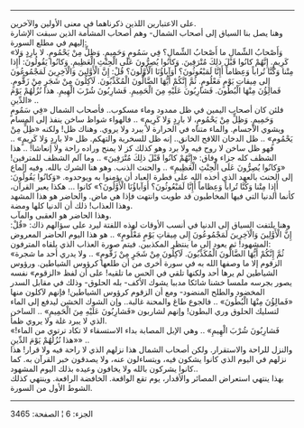 ------------------------------------------------------------------------

على الاعتبارين اللذين ذكرناهما في معنى الأولين والآخرين.  
وهنا يصل بنا السياق إلى أصحاب الشمال- وهم أصحاب المشأمة الذين سبقت
الإشارة إليهم في مطلع السورة:  
«وَأَصْحابُ الشِّمالِ ما أَصْحابُ الشِّمالِ؟ فِي سَمُومٍ وَحَمِيمٍ. وَظِلٍّ مِنْ يَحْمُومٍ. لا بارِدٍ وَلا
كَرِيمٍ. إِنَّهُمْ كانُوا قَبْلَ ذلِكَ مُتْرَفِينَ. وَكانُوا يُصِرُّونَ عَلَى الْحِنْثِ الْعَظِيمِ. وَكانُوا
يَقُولُونَ: أَإِذا مِتْنا وَكُنَّا تُراباً وَعِظاماً أَإِنَّا لَمَبْعُوثُونَ؟ أَوَآباؤُنَا الْأَوَّلُونَ؟ قُلْ:
إِنَّ الْأَوَّلِينَ وَالْآخِرِينَ لَمَجْمُوعُونَ إِلى مِيقاتِ يَوْمٍ مَعْلُومٍ. ثُمَّ إِنَّكُمْ أَيُّهَا الضَّالُّونَ
الْمُكَذِّبُونَ. لَآكِلُونَ مِنْ شَجَرٍ مِنْ زَقُّومٍ. فَمالِؤُنَ مِنْهَا الْبُطُونَ. فَشارِبُونَ عَلَيْهِ مِنَ
الْحَمِيمِ. فَشارِبُونَ شُرْبَ الْهِيمِ. هذا نُزُلُهُمْ يَوْمَ الدِّينِ» ..  
فلئن كان أصحاب اليمين في ظل ممدود وماء مسكوب.. فأصحاب الشمال «فِي سَمُومٍ
وَحَمِيمٍ. وَظِلٍّ مِنْ يَحْمُومٍ، لا بارِدٍ وَلا كَرِيمٍ» .. فالهواء شواظ ساخن ينفذ إلى
المسام ويشوي الأجسام. والماء متناه في الحرارة لا يبرد ولا يروي. وهناك
ظل! ولكنه «ظِلٍّ مِنْ يَحْمُومٍ» .. ظل الدخان اللافح الخانق.. إنه ظل للسخرية
والتهكم. ظل «لا بارِدٍ وَلا كَرِيمٍ» .. فهو ظل ساخن لا روح فيه ولا برد وهو
كذلك كز لا يمنح وراده راحة ولا إنعاشا! .. هذا الشظف كله جزاء وفاق: «إِنَّهُمْ
كانُوا قَبْلَ ذلِكَ مُتْرَفِينَ» .. وما آلم الشظف للمترفين! «وَكانُوا يُصِرُّونَ عَلَى الْحِنْثِ
الْعَظِيمِ» .. والحنث الذنب. وهو هنا الشرك بالله. وفيه إلماع إلى الحنث
بالعهد الذي أخذه الله على فطرة العباد أن يؤمنوا به ويوحدوه. «وَكانُوا
يَقُولُونَ: أَإِذا مِتْنا وَكُنَّا تُراباً وَعِظاماً أَإِنَّا لَمَبْعُوثُونَ؟ أَوَآباؤُنَا الْأَوَّلُونَ؟»
كانوا ... هكذا يعبر القرآن، كأنما الدنيا التي فيها المخاطبون قد طويت
وانتهت فإذا هي ماض. والحاضر هو هذا المشهد وهذا العذاب! ذلك أن الدنيا
كلها ومضة.  
وهذا الحاضر هو العقبى والمآب.  
وهنا يلتفت السياق إلى الدنيا في أنسب الأوقات لهذه اللفتة ليرد على سؤالهم
ذاك: «قُلْ: إِنَّ الْأَوَّلِينَ وَالْآخِرِينَ لَمَجْمُوعُونَ إِلى مِيقاتِ يَوْمٍ مَعْلُومٍ» .. هو هذا
اليوم الحاضر المعروض المشهود! ثم يعود إلى ما ينتظر المكذبين. فيتم صورة
العذاب الذي يلقاه المترفون:  
«ثُمَّ إِنَّكُمْ أَيُّهَا الضَّالُّونَ الْمُكَذِّبُونَ. لَآكِلُونَ مِنْ شَجَرٍ مِنْ زَقُّومٍ» .. ولا يدري أحد
ما شجرة الزقوم إلا ما وصفها الله به في سورة أخرى من أن طلعها كرؤوس
الشياطين. ورؤوس الشياطين لم يرها أحد ولكنها تلقي في الحس ما تلقيه! على
أن لفظ «الزقوم» نفسه يصور بجرسه ملمسا خشنا شائكا مدببا يشوك الأكف- بله
الحلوق- وذلك في مقابل السدر المخضود والطلح المنضود- ومع أن الزقوم كرؤوس
الشياطين! فإنهم لآكلون منها «فَمالِؤُنَ مِنْهَا الْبُطُونَ» .. فالجوع طاغ والمحنة
غالبة.. وإن الشوك الخشن ليدفع إلى الماء لتسليك الحلوق وري البطون! وإنهم
لشاربون «فَشارِبُونَ عَلَيْهِ مِنَ الْحَمِيمِ» .. الساخن الذي لا يبرد غلة ولا يروي
ظمأ.  
«فَشارِبُونَ شُرْبَ الْهِيمِ» .. وهي الإبل المصابة بداء الاستسقاء لا تكاد ترتوي من
الماء! «هذا نُزُلُهُمْ يَوْمَ الدِّينِ» ..  
والنزل للراحة والاستقرار. ولكن أصحاب الشمال هذا نزلهم الذي لا راحة فيه
ولا قرار! هذا نزلهم في اليوم الذي كانوا يشكون فيه، ويتساءلون عنه، ولا
يصدقون خبر القرآن به. كما كانوا يشركون بالله ولا يخافون وعيده بذلك اليوم
المشهود..  
بهذا ينتهي استعراض المصائر والأقدار، يوم تقع الواقعة. الخافضة الرافعة.
وينتهي كذلك الشوط الأول من السورة.

------------------------------------------------------------------------

الجزء: 6 ¦ الصفحة: 3465
